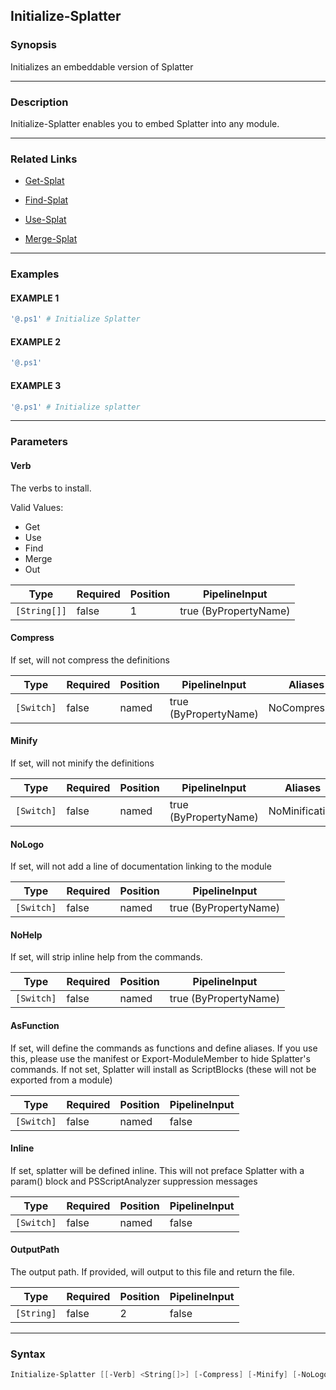 Initialize-Splatter
-------------------




### Synopsis
Initializes an embeddable version of Splatter



---


### Description

Initialize-Splatter enables you to embed Splatter into any module.



---


### Related Links
* [Get-Splat](Get-Splat.md)



* [Find-Splat](Find-Splat.md)



* [Use-Splat](Use-Splat.md)



* [Merge-Splat](Merge-Splat.md)





---


### Examples
#### EXAMPLE 1
```PowerShell
'@.ps1' # Initialize Splatter
```

#### EXAMPLE 2
```PowerShell
'@.ps1'
```

#### EXAMPLE 3
```PowerShell
'@.ps1' # Initialize splatter
```



---


### Parameters
#### **Verb**

The verbs to install.



Valid Values:

* Get
* Use
* Find
* Merge
* Out






|Type        |Required|Position|PipelineInput        |
|------------|--------|--------|---------------------|
|`[String[]]`|false   |1       |true (ByPropertyName)|



#### **Compress**

If set, will not compress the definitions






|Type      |Required|Position|PipelineInput        |Aliases      |
|----------|--------|--------|---------------------|-------------|
|`[Switch]`|false   |named   |true (ByPropertyName)|NoCompression|



#### **Minify**

If set, will not minify the definitions






|Type      |Required|Position|PipelineInput        |Aliases       |
|----------|--------|--------|---------------------|--------------|
|`[Switch]`|false   |named   |true (ByPropertyName)|NoMinification|



#### **NoLogo**

If set, will not add a line of documentation linking to the module






|Type      |Required|Position|PipelineInput        |
|----------|--------|--------|---------------------|
|`[Switch]`|false   |named   |true (ByPropertyName)|



#### **NoHelp**

If set, will strip inline help from the commands.






|Type      |Required|Position|PipelineInput        |
|----------|--------|--------|---------------------|
|`[Switch]`|false   |named   |true (ByPropertyName)|



#### **AsFunction**

If set, will define the commands as functions and define aliases.
If you use this, please use the manifest or Export-ModuleMember to hide Splatter's commands.
If not set, Splatter will install as ScriptBlocks (these will not be exported from a module)






|Type      |Required|Position|PipelineInput|
|----------|--------|--------|-------------|
|`[Switch]`|false   |named   |false        |



#### **Inline**

If set, splatter will be defined inline.
This will not preface Splatter with a param() block and PSScriptAnalyzer suppression messages






|Type      |Required|Position|PipelineInput|
|----------|--------|--------|-------------|
|`[Switch]`|false   |named   |false        |



#### **OutputPath**

The output path.
If provided, will output to this file and return the file.






|Type      |Required|Position|PipelineInput|
|----------|--------|--------|-------------|
|`[String]`|false   |2       |false        |





---


### Syntax
```PowerShell
Initialize-Splatter [[-Verb] <String[]>] [-Compress] [-Minify] [-NoLogo] [-NoHelp] [-AsFunction] [-Inline] [[-OutputPath] <String>] [<CommonParameters>]
```
